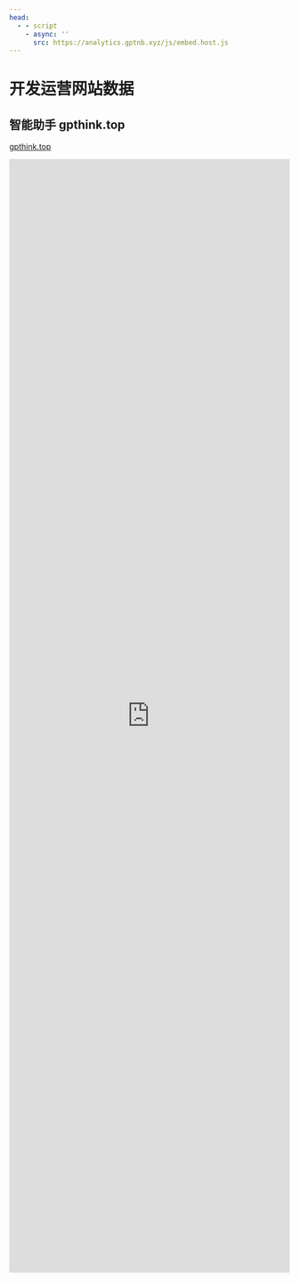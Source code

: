 ```yaml
---
head:
  - - script
    - async: ''
      src: https://analytics.gptnb.xyz/js/embed.host.js
---
```

<script setup >
</script>
# 开发运营网站数据

## 智能助手 gpthink.top
[gpthink.top](https://gpthink.top)
<iframe plausible-embed src="https://analytics.gptnb.xyz/share/gpthink.top?auth=K-_EJOj0ovKQ6b8eIVbYY&embed=true&theme=system" scrolling="no" frameborder="0" loading="lazy" style="width: 1px; min-width: 100%; height: 2000px;"></iframe>



<style>
</style>
